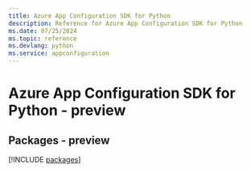 ```yaml
---
title: Azure App Configuration SDK for Python
description: Reference for Azure App Configuration SDK for Python
ms.date: 07/25/2024
ms.topic: reference
ms.devlang: python
ms.service: appconfiguration
---
```

# Azure App Configuration SDK for Python - preview
## Packages - preview
[!INCLUDE [packages](app-configuration-index.md)]